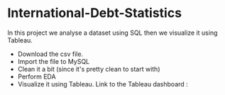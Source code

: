 # International-Debt-Statistics

In this project we analyse a dataset using SQL then we visualize it using Tableau.

* Download the csv file.
* Import the file to MySQL
* Clean it a bit (since it's pretty clean to start with)
* Perform EDA
* Visualize it using Tableau.
Link to the Tableau dashboard :

